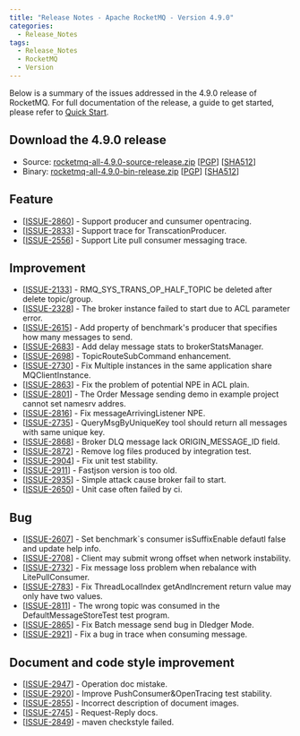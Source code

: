 ```yaml
---
title: "Release Notes - Apache RocketMQ - Version 4.9.0"
categories:
  - Release_Notes
tags:
  - Release_Notes
  - RocketMQ
  - Version
---
```


Below is a summary of the issues addressed in the 4.9.0 release of RocketMQ. For full documentation of the release, a guide to get started, please refer to <a href='/docs/quick-start/'>Quick Start</a>.


<h2> Download the 4.9.0 release</h2>
    
* Source: [rocketmq-all-4.9.0-source-release.zip](https://www.apache.org/dyn/closer.cgi?path=rocketmq/4.9.0/rocketmq-all-4.9.0-source-release.zip) [[PGP](https://www.apache.org/dist/rocketmq/4.9.0/rocketmq-all-4.9.0-source-release.zip.asc)] [[SHA512](https://www.apache.org/dist/rocketmq/4.9.0/rocketmq-all-4.9.0-source-release.zip.sha512)]
* Binary: [rocketmq-all-4.9.0-bin-release.zip](https://www.apache.org/dyn/closer.cgi?path=rocketmq/4.9.0/rocketmq-all-4.9.0-bin-release.zip) [[PGP](https://www.apache.org/dist/rocketmq/4.9.0/rocketmq-all-4.9.0-bin-release.zip.asc)] [[SHA512](https://www.apache.org/dist/rocketmq/4.9.0/rocketmq-all-4.9.0-bin-release.zip.sha512)]

## Feature
<ul>
<li>[<a href='https://github.com/apache/rocketmq/issues/2860'>ISSUE-2860</a>] -  Support producer and cunsumer opentracing.
</li>
<li>[<a href='https://github.com/apache/rocketmq/issues/2833'>ISSUE-2833</a>] -  Support trace for TranscationProducer.
</li>
<li>[<a href='https://github.com/apache/rocketmq/issues/2556'>ISSUE-2556</a>] -  Support Lite pull consumer messaging trace.
</li>
</ul>

## Improvement
<ul>
<li>[<a href='https://github.com/apache/rocketmq/issues/2133'>ISSUE-2133</a>] -  RMQ_SYS_TRANS_OP_HALF_TOPIC be deleted after delete topic/group.
</li>
<li>[<a href='https://github.com/apache/rocketmq/issues/2328'>ISSUE-2328</a>] -  The broker instance failed to start due to ACL parameter error.
</li>
<li>[<a href='https://github.com/apache/rocketmq/issues/2615'>ISSUE-2615</a>] -  Add property of benchmark's producer that specifies how many messages to send.
</li>
<li>[<a href='https://github.com/apache/rocketmq/issues/2683'>ISSUE-2683</a>] -  Add delay message stats to brokerStatsManager.
</li>
<li>[<a href='https://github.com/apache/rocketmq/issues/2698'>ISSUE-2698</a>] -  TopicRouteSubCommand enhancement.
</li>
<li>[<a href='https://github.com/apache/rocketmq/issues/2730'>ISSUE-2730</a>] -  Fix Multiple instances in the same application share MQClientInstance.
</li>
<li>[<a href='https://github.com/apache/rocketmq/issues/2863'>ISSUE-2863</a>] -  Fix the problem of potential NPE in ACL plain.
</li>
<li>[<a href='https://github.com/apache/rocketmq/issues/2801'>ISSUE-2801</a>] -  The Order Message sending demo in example project cannot set namesrv addres.
</li>
<li>[<a href='https://github.com/apache/rocketmq/issues/2816'>ISSUE-2816</a>] -  Fix messageArrivingListener NPE.
</li>
<li>[<a href='https://github.com/apache/rocketmq/issues/2735'>ISSUE-2735</a>] -  QueryMsgByUniqueKey tool should return all messages with same unique key.
</li>
<li>[<a href='https://github.com/apache/rocketmq/issues/2868'>ISSUE-2868</a>] -  Broker DLQ message lack ORIGIN_MESSAGE_ID field.
</li>
<li>[<a href='https://github.com/apache/rocketmq/issues/2872'>ISSUE-2872</a>] -  Remove log files produced by integration test.
</li>
<li>[<a href='https://github.com/apache/rocketmq/issues/2904'>ISSUE-2904</a>] -  Fix unit test stability.
</li>
<li>[<a href='https://github.com/apache/rocketmq/issues/2911'>ISSUE-2911</a>] -  Fastjson version is too old.
</li>
<li>[<a href='https://github.com/apache/rocketmq/issues/2935'>ISSUE-2935</a>] -  Simple attack cause broker fail to start.
</li>
<li>[<a href='https://github.com/apache/rocketmq/issues/2650'>ISSUE-2650</a>] -  Unit case often failed by ci.
</li>
</ul>

## Bug
<ul>
<li>[<a href='https://github.com/apache/rocketmq/issues/2607'>ISSUE-2607</a>] -  Set benchmark`s consumer isSuffixEnable defautl false and update help info.
</li>
<li>[<a href='https://github.com/apache/rocketmq/issues/2708'>ISSUE-2708</a>] -  Client may submit wrong offset when network instability.
</li>
<li>[<a href='https://github.com/apache/rocketmq/issues/2732'>ISSUE-2732</a>] -  Fix message loss problem when rebalance with LitePullConsumer.
</li>
<li>[<a href='https://github.com/apache/rocketmq/issues/2783'>ISSUE-2783</a>] -  Fix ThreadLocalIndex getAndIncrement return value may only have two values.
</li>
<li>[<a href='https://github.com/apache/rocketmq/issues/2811'>ISSUE-2811</a>] -  The wrong topic was consumed in the DefaultMessageStoreTest test program.
</li>
<li>[<a href='https://github.com/apache/rocketmq/issues/2865'>ISSUE-2865</a>] -  Fix Batch message send bug in Dledger Mode.
</li>
<li>[<a href='https://github.com/apache/rocketmq/issues/2921'>ISSUE-2921</a>] -  Fix a bug in trace when consuming message.
</li>
</ul>


## Document and code style improvement
<ul>
<li>[<a href='https://github.com/apache/rocketmq/issues/2947'>ISSUE-2947</a>] -  Operation doc mistake. 
</li>
<li>[<a href='https://github.com/apache/rocketmq/issues/2920'>ISSUE-2920</a>] -  Improve PushConsumer&OpenTracing test stability. 
</li>
<li>[<a href='https://github.com/apache/rocketmq/issues/2855'>ISSUE-2855</a>] -  Incorrect description of document images.
</li>
<li>[<a href='https://github.com/apache/rocketmq/issues/2745'>ISSUE-2745</a>] -  Request-Reply docs.
</li>
<li>[<a href='https://github.com/apache/rocketmq/issues/2849'>ISSUE-2849</a>] -  maven checkstyle failed.
</li>
</ul>          
